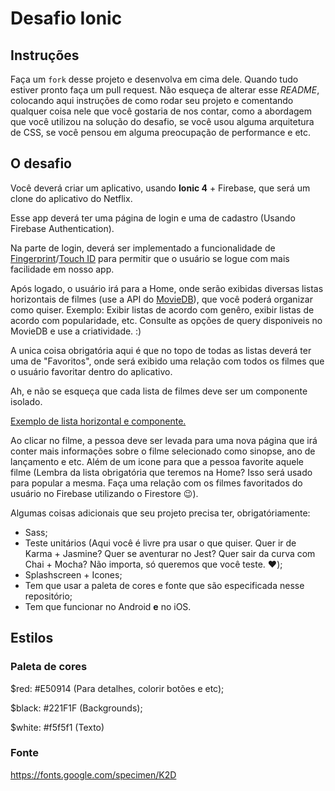 # Desafio Ionic

## Instruções
Faça um `fork` desse projeto e desenvolva em cima dele. Quando tudo estiver pronto faça um pull request. Não esqueça de alterar esse *README*, colocando aqui instruções de como rodar seu projeto e comentando qualquer coisa nele que você gostaria de nos contar, como a abordagem que você utilizou na solução do desafio, se você usou alguma arquitetura de CSS, se você pensou em alguma preocupação de performance e etc.


## O desafio
Você deverá criar um aplicativo, usando **Ionic 4** + Firebase, que será um clone do aplicativo do Netflix. 

Esse app deverá ter uma página de login e uma de cadastro (Usando Firebase Authentication). 

Na parte de login, deverá ser implementado a funcionalidade de [Fingerprint](https://ionicframework.com/docs/native/fingerprint-aio/)/[Touch ID](https://ionicframework.com/docs/native/touch-id/) para permitir que o usuário se logue com mais facilidade em nosso app.

Após logado, o usuário irá para a Home, onde serão exibidas diversas listas horizontais de filmes (use a API do [MovieDB](https://developers.themoviedb.org/3/getting-started/introduction)), que você poderá organizar como quiser. Exemplo: Exibir listas de acordo com genêro, exibir listas de acordo com popularidade, etc. Consulte as opções de query disponiveis no MovieDB e use a criatividade. :)

A unica coisa obrigatória aqui é que no topo de todas as listas deverá ter uma de "Favoritos", onde será exibido uma relação com todos os filmes que o usuário favoritar dentro do aplicativo. 

Ah, e não se esqueça que cada lista de filmes deve ser um componente isolado.

[Exemplo de lista horizontal e componente.](https://www.imageupload.co.uk/images/2018/10/09/F28459C8-3212-472D-86D4-1616734C84AE.png)

Ao clicar no filme, a pessoa deve ser levada para uma nova página que irá conter mais informações sobre o filme selecionado como sinopse, ano de lançamento e etc. Além de um icone para que a pessoa favorite aquele filme (Lembra da lista obrigatória que teremos na Home? Isso será usado para popular a mesma. Faça uma relação com os filmes favoritados do usuário no Firebase utilizando o Firestore :wink:).

Algumas coisas adicionais que seu projeto precisa ter, obrigatóriamente:

- Sass;
- Teste unitários (Aqui você é livre pra usar o que quiser. Quer ir de Karma + Jasmine? Quer se aventurar no Jest? Quer sair da curva com Chai + Mocha? Não importa, só queremos que você teste. :heart:);
- Splashscreen + Icones;
- Tem que usar a paleta de cores e fonte que são especificada nesse repositório;
- Tem que funcionar no Android **e** no iOS.

## Estilos

### Paleta de cores

$red: #E50914 (Para detalhes, colorir botões e etc);

$black: #221F1F (Backgrounds);

$white: #f5f5f1 (Texto)

### Fonte

https://fonts.google.com/specimen/K2D
